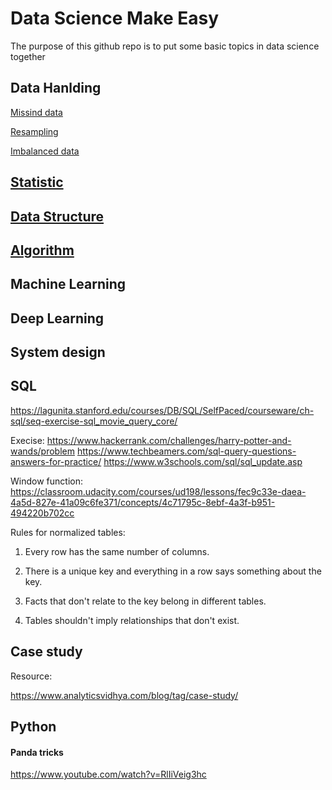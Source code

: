 # Data Science Make Easy
The purpose of this github repo is to put some basic topics in data science together

## Data Hanlding
[Missind data](https://www.kaggle.com/dansbecker/handling-missing-values)

[Resampling](https://medium.com/analytics-vidhya/resampling-methods-statistical-learning-8c3da6fe6d24)

[Imbalanced data](https://machinelearningmastery.com/tactics-to-combat-imbalanced-classes-in-your-machine-learning-dataset/)


## [Statistic](https://github.com/YIZHE12/DataScienceMakeEasy/tree/master/Statistics)
 
## [Data Structure](https://github.com/YIZHE12/DataScienceMakeEasy/tree/master/data_structures)

## [Algorithm](https://github.com/YIZHE12/DataScienceMakeEasy/blob/master/algorithm/README.md)

## Machine Learning 




## Deep Learning

## System design

## SQL
https://lagunita.stanford.edu/courses/DB/SQL/SelfPaced/courseware/ch-sql/seq-exercise-sql_movie_query_core/

Execise:
https://www.hackerrank.com/challenges/harry-potter-and-wands/problem
https://www.techbeamers.com/sql-query-questions-answers-for-practice/
https://www.w3schools.com/sql/sql_update.asp

Window function:
https://classroom.udacity.com/courses/ud198/lessons/fec9c33e-daea-4a5d-827e-41a09c6fe371/concepts/4c71795c-8ebf-4a3f-b951-494220b702cc

Rules for normalized tables:

1. Every row has the same number of columns.

2. There is a unique key and everything in a row says something about the key.

3. Facts that don't relate to the key belong in different tables.

4. Tables shouldn't imply relationships that don't exist.


## Case study

Resource:

https://www.analyticsvidhya.com/blog/tag/case-study/

## Python

#### Panda tricks
https://www.youtube.com/watch?v=RlIiVeig3hc

